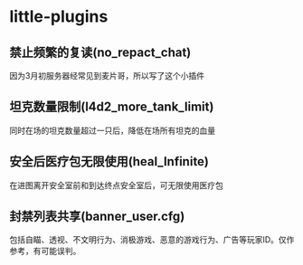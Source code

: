 # little-plugins
## 禁止频繁的复读(no_repact_chat)
因为3月初服务器经常见到麦片哥，所以写了这个小插件

## 坦克数量限制(l4d2_more_tank_limit)
同时在场的坦克数量超过一只后，降低在场所有坦克的血量

## 安全后医疗包无限使用(heal_Infinite)
在进图离开安全室前和到达终点安全室后，可无限使用医疗包

## 封禁列表共享(banner_user.cfg)
包括自瞄、透视、不文明行为、消极游戏、恶意的游戏行为、广告等玩家ID。仅作参考，有可能误判。
